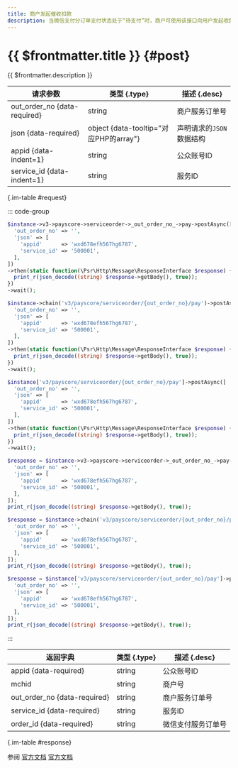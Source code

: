 ```yaml
---
title: 商户发起催收扣款
description: 当微信支付分订单支付状态处于“待支付”时，商户可使用该接口向用户发起收款。**前置条件：**服务订单支付状态处于“待支付”状态
---
```


# {{ $frontmatter.title }} {#post}

{{ $frontmatter.description }}

| 请求参数 | 类型 {.type} | 描述 {.desc}
| --- | --- | ---
| out_order_no {data-required} | string | 商户服务订单号
| json {data-required} | object {data-tooltip="对应PHP的array"} | 声明请求的`JSON`数据结构
| appid {data-indent=1} | string | 公众账号ID
| service_id {data-indent=1} | string | 服务ID

{.im-table #request}

::: code-group

```php [异步纯链式]
$instance->v3->payscore->serviceorder->_out_order_no_->pay->postAsync([
  'out_order_no' => '',
  'json' => [
    'appid'      => 'wxd678efh567hg6787',
    'service_id' => '500001',
  ],
])
->then(static function(\Psr\Http\Message\ResponseInterface $response) {
  print_r(json_decode((string) $response->getBody(), true));
})
->wait();
```

```php [异步声明式]
$instance->chain('v3/payscore/serviceorder/{out_order_no}/pay')->postAsync([
  'out_order_no' => '',
  'json' => [
    'appid'      => 'wxd678efh567hg6787',
    'service_id' => '500001',
  ],
])
->then(static function(\Psr\Http\Message\ResponseInterface $response) {
  print_r(json_decode((string) $response->getBody(), true));
})
->wait();
```

```php [异步属性式]
$instance['v3/payscore/serviceorder/{out_order_no}/pay']->postAsync([
  'out_order_no' => '',
  'json' => [
    'appid'      => 'wxd678efh567hg6787',
    'service_id' => '500001',
  ],
])
->then(static function(\Psr\Http\Message\ResponseInterface $response) {
  print_r(json_decode((string) $response->getBody(), true));
})
->wait();
```

```php [同步纯链式]
$response = $instance->v3->payscore->serviceorder->_out_order_no_->pay->post([
  'out_order_no' => '',
  'json' => [
    'appid'      => 'wxd678efh567hg6787',
    'service_id' => '500001',
  ],
]);
print_r(json_decode((string) $response->getBody(), true));
```

```php [同步声明式]
$response = $instance->chain('v3/payscore/serviceorder/{out_order_no}/pay')->post([
  'out_order_no' => '',
  'json' => [
    'appid'      => 'wxd678efh567hg6787',
    'service_id' => '500001',
  ],
]);
print_r(json_decode((string) $response->getBody(), true));
```

```php [同步属性式]
$response = $instance['v3/payscore/serviceorder/{out_order_no}/pay']->post([
  'out_order_no' => '',
  'json' => [
    'appid'      => 'wxd678efh567hg6787',
    'service_id' => '500001',
  ],
]);
print_r(json_decode((string) $response->getBody(), true));
```

:::

| 返回字典 | 类型 {.type} | 描述 {.desc}
| --- | --- | ---
| appid {data-required} | string | 公众账号ID
| mchid | string | 商户号
| out_order_no {data-required} | string | 商户服务订单号
| service_id {data-required} | string | 服务ID
| order_id {data-required} | string | 微信支付服务订单号

{.im-table #response}

参阅 [官方文档](https://pay.weixin.qq.com/wiki/doc/apiv3/wxpay/payscore/chapter3_6.shtml) [官方文档](https://pay.weixin.qq.com/docs/merchant/apis/weixin-pay-score/service-order/collect-service-order.html)
